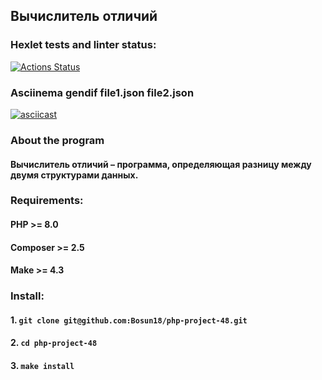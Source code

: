 ## Вычислитель отличий
### Hexlet tests and linter status:
[![Actions Status](https://github.com/Bosun18/php-project-48/workflows/hexlet-check/badge.svg)](https://github.com/Bosun18/php-project-48/actions)
### Asciinema gendif file1.json file2.json
[![asciicast](https://asciinema.org/a/tfYg75aLPYN9iUsNhcoVyWNkQ.svg)](https://asciinema.org/a/tfYg75aLPYN9iUsNhcoVyWNkQ)
### About the program
#### Вычислитель отличий – программа, определяющая разницу между двумя структурами данных.
### Requirements:
#### PHP >= 8.0
#### Composer >= 2.5
#### Make >= 4.3
### Install:
#### 1. `git clone git@github.com:Bosun18/php-project-48.git`
#### 2. `cd php-project-48`
#### 3. `make install`
